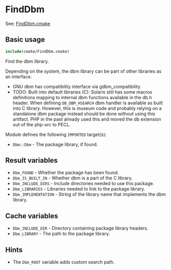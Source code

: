 # FindDbm

See: [FindDbm.cmake](https://github.com/petk/php-build-system/blob/master/cmake/cmake/modules/FindDbm.cmake)

## Basic usage

```cmake
include(cmake/FindDbm.cmake)
```

Find the dbm library.

Depending on the system, the dbm library can be part of other libraries as an
interface.

* GNU dbm has compatibility interface via gdbm_compatibility
* TODO: Built into default libraries (C): Solaris still has some macros
  definitions mapping to internal dbm functions available in the db.h header.
  When defining `DB_DBM_HSEARCH` dbm handler is available as built into C
  library. However, this is museum code and probably relying on a standalone dbm
  package instead should be done without using this artifact. PHP in the past
  already used this and moved the db extension out of the php-src to PECL.

Module defines the following `IMPORTED` target(s):

* `Dbm::Dbm` - The package library, if found.

## Result variables

* `Dbm_FOUND` - Whether the package has been found.
* `Dbm_IS_BUILT_IN` - Whether dbm is a part of the C library.
* `Dbm_INCLUDE_DIRS` - Include directories needed to use this package.
* `Dbm_LIBRARIES` - Libraries needed to link to the package library.
* `Dbm_IMPLEMENTATION` - String of the library name that implements the dbm
  library.

## Cache variables

* `Dbm_INCLUDE_DIR` - Directory containing package library headers.
* `Dbm_LIBRARY` - The path to the package library.

## Hints

* The `Dbm_ROOT` variable adds custom search path.
